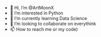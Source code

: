 - 👋 Hi, I’m @ArtMoonX
- 👀 I’m interested in Python
- 🌱 I’m currently learning Data Science
- 💞️ I’m looking to collaborate on everythink
- 📫 How to reach me or my code)

<!---
ArtMoonX/ArtMoonX is a ✨ special ✨ repository because its `README.md` (this file) appears on your GitHub profile.
You can click the Preview link to take a look at your changes.
--->
